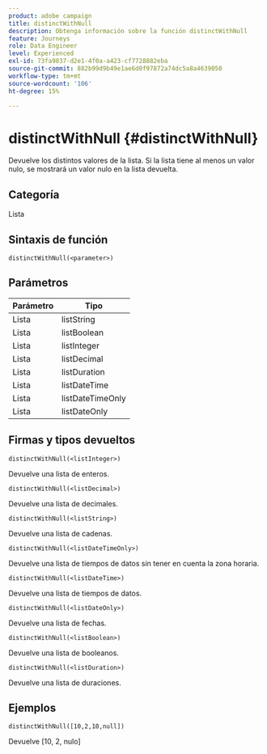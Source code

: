 ```yaml
---
product: adobe campaign
title: distinctWithNull
description: Obtenga información sobre la función distinctWithNull
feature: Journeys
role: Data Engineer
level: Experienced
exl-id: 73fa9837-d2e1-4f0a-a423-cf7728882eba
source-git-commit: 882b99d9b49e1ae6d0f97872a74dc5a8a4639050
workflow-type: tm+mt
source-wordcount: '106'
ht-degree: 15%

---
```


# distinctWithNull {#distinctWithNull}

Devuelve los distintos valores de la lista. Si la lista tiene al menos un valor nulo, se mostrará un valor nulo en la lista devuelta.

## Categoría

Lista

## Sintaxis de función

`distinctWithNull(<parameter>)`

## Parámetros

| Parámetro | Tipo |
|-----------|------------------|
| Lista | listString |
| Lista | listBoolean |
| Lista | listInteger |
| Lista | listDecimal |
| Lista | listDuration |
| Lista | listDateTime |
| Lista | listDateTimeOnly |
| Lista | listDateOnly |

## Firmas y tipos devueltos

`distinctWithNull(<listInteger>)`

Devuelve una lista de enteros.

`distinctWithNull(<listDecimal>)`

Devuelve una lista de decimales.

`distinctWithNull(<listString>)`

Devuelve una lista de cadenas.

`distinctWithNull(<listDateTimeOnly>)`

Devuelve una lista de tiempos de datos sin tener en cuenta la zona horaria.

`distinctWithNull(<listDateTime>)`

Devuelve una lista de tiempos de datos.

`distinctWithNull(<listDateOnly>)`

Devuelve una lista de fechas.

`distinctWithNull(<listBoolean>)`

Devuelve una lista de booleanos.

`distinctWithNull(<listDuration>)`

Devuelve una lista de duraciones.

## Ejemplos

`distinctWithNull([10,2,10,null])`

Devuelve [10, 2, nulo]
